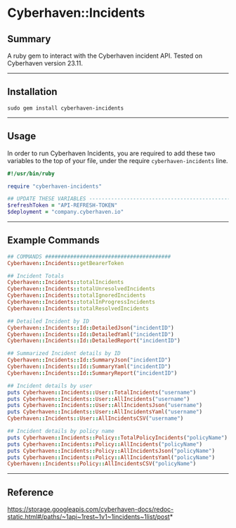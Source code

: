 # Cyberhaven::Incidents


## Summary
A ruby gem to interact with the Cyberhaven incident API. Tested on Cyberhaven version 23.11.

---
## Installation

`sudo gem install cyberhaven-incidents`

---
## Usage

In order to run Cyberhaven Incidents, you are required to add these two variables to the top of your file, under the require `cyberhaven-incidents` line.

```ruby
#!/usr/bin/ruby

require "cyberhaven-incidents"

## UPDATE THESE VARIABLES ------------------------------------------------------
$refreshToken = "API-REFRESH-TOKEN"
$deployment = "company.cyberhaven.io"
```

---
## Example Commands

```ruby
## COMMANDS ########################################
Cyberhaven::Incidents::getBearerToken

## Incident Totals
Cyberhaven::Incidents::totalIncidents
Cyberhaven::Incidents::totalUnresolvedIncidents
Cyberhaven::Incidents::totalIgnoredIncidents
Cyberhaven::Incidents::totalInProgressIncidents
Cyberhaven::Incidents::totalResolvedIncidents

## Detailed Incident by ID
Cyberhaven::Incidents::Id::DetailedJson("incidentID")
Cyberhaven::Incidents::Id::DetailedYaml("incidentID")
Cyberhaven::Incidents::Id::DetailedReport("incidentID")

## Summarized Incident details by ID
Cyberhaven::Incidents::Id::SummaryJson("incidentID")
Cyberhaven::Incidents::Id::SummaryYaml("incidentID")
Cyberhaven::Incidents::Id::SummaryReport("incidentID")

## Incident details by user
puts Cyberhaven::Incidents::User::TotalIncidents("username")
puts Cyberhaven::Incidents::User::AllIncidents("username")
puts Cyberhaven::Incidents::User::AllIncidentsJson("username")
puts Cyberhaven::Incidents::User::AllIncidentsYaml("username")
Cyberhaven::Incidents::User::AllIncidentsCSV("username")

## Incident details by policy name
puts Cyberhaven::Incidents::Policy::TotalPolicyIncidents("policyName")
puts Cyberhaven::Incidents::Policy::AllIncidents("policyName")
puts Cyberhaven::Incidents::Policy::AllIncidentsJson("policyName")
puts Cyberhaven::Incidents::Policy::AllIncidentsYaml("policyName")
Cyberhaven::Incidents::Policy::AllIncidentsCSV("policyName")
```

---
## Reference
https://storage.googleapis.com/cyberhaven-docs/redoc-static.html#/paths/~1api~1rest~1v1~1incidents~1list/post*

